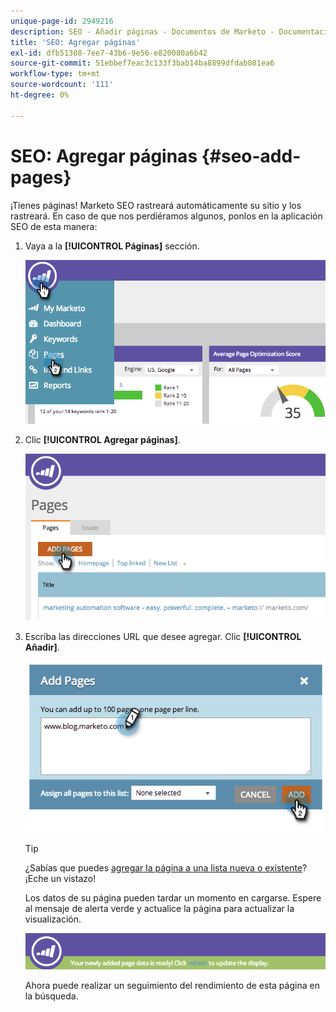 ```yaml
---
unique-page-id: 2949216
description: SEO - Añadir páginas - Documentos de Marketo - Documentación del producto
title: 'SEO: Agregar páginas'
exl-id: dfb51308-7ee7-43b6-9e56-e820080a6b42
source-git-commit: 51ebbef7eac3c133f3bab14ba8899dfdab081ea6
workflow-type: tm+mt
source-wordcount: '111'
ht-degree: 0%

---
```


# SEO: Agregar páginas {#seo-add-pages}

¡Tienes páginas! Marketo SEO rastreará automáticamente su sitio y los rastreará. En caso de que nos perdiéramos algunos, ponlos en la aplicación SEO de esta manera:

1. Vaya a la **[!UICONTROL Páginas]** sección.

   ![](assets/image2014-9-18-12-3a55-3a19.png)

1. Clic **[!UICONTROL Agregar páginas]**.

   ![](assets/image2014-9-18-12-3a55-3a53.png)

1. Escriba las direcciones URL que desee agregar. Clic **[!UICONTROL Añadir]**.

   ![](assets/image2014-9-18-12-3a56-3a15.png)

   >[!TIP]
   >
   >¿Sabías que puedes [agregar la página a una lista nueva o existente](/help/marketo/product-docs/additional-apps/seo/understanding-seo/seo-managing-lists.md)? ¡Eche un vistazo!

   Los datos de su página pueden tardar un momento en cargarse. Espere al mensaje de alerta verde y actualice la página para actualizar la visualización.

   ![](assets/image2014-9-18-12-3a57-3a10.png)

   Ahora puede realizar un seguimiento del rendimiento de esta página en la búsqueda.
